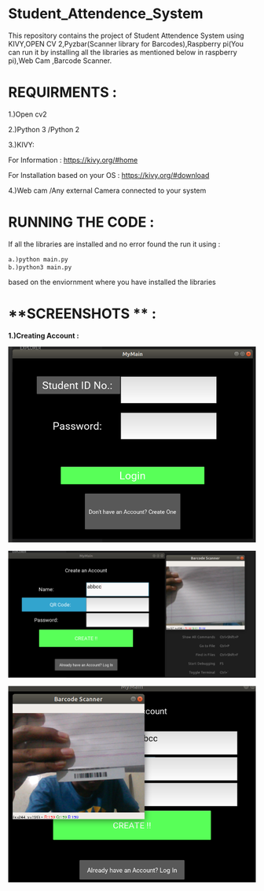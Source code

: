 # Student_Attendence_System

This repository contains the project of Student Attendence System using KIVY,OPEN CV 2,Pyzbar(Scanner library for Barcodes),Raspberry pi(You can run it by installing all the libraries as mentioned below in raspberry pi),Web Cam ,Barcode Scanner.

# **REQUIRMENTS** :

1.)Open cv2 

2.)Python 3 /Python 2

3.)KIVY:
        
  For Information : https://kivy.org/#home
  
  For Installation based on your OS :  https://kivy.org/#download

4.)Web cam /Any external Camera connected to your system

# **RUNNING THE CODE** :

If all the libraries are installed and no error found the run it using :

```
a.)python main.py 
b.)python3 main.py
```

based on the enviornment where you have installed the libraries 
  
# **SCREENSHOTS  ** :

**1.)Creating Account :**

![alt text](https://github.com/shan7030/Student_Attendence_System/blob/master/images/one.png)


![alt text](https://github.com/shan7030/Student_Attendence_System/blob/master/images/one1.png)


![alt text](https://github.com/shan7030/Student_Attendence_System/blob/master/images/one11.png)



